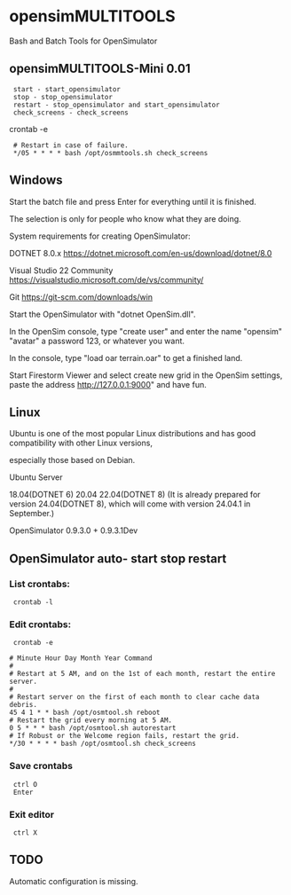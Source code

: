 # opensimMULTITOOLS
Bash and Batch Tools for OpenSimulator 

## opensimMULTITOOLS-Mini 0.01

     start - start_opensimulator
     stop - stop_opensimulator
     restart - stop_opensimulator and start_opensimulator
     check_screens - check_screens

crontab -e

     # Restart in case of failure.
     */05 * * * * bash /opt/osmmtools.sh check_screens

## Windows
Start the batch file and press Enter for everything until it is finished.

The selection is only for people who know what they are doing.

System requirements for creating OpenSimulator:

DOTNET 8.0.x https://dotnet.microsoft.com/en-us/download/dotnet/8.0

Visual Studio 22 Community https://visualstudio.microsoft.com/de/vs/community/

Git https://git-scm.com/downloads/win

Start the OpenSimulator with "dotnet OpenSim.dll".

In the OpenSim console, type "create user" and enter the name "opensim" "avatar" a password 123, or whatever you want.

In the console, type "load oar terrain.oar" to get a finished land.

Start Firestorm Viewer and select create new grid in the OpenSim settings, paste the address http://127.0.0.1:9000" and have fun.

## Linux
Ubuntu is one of the most popular Linux distributions and has good compatibility with other Linux versions, 

especially those based on Debian. 

Ubuntu Server 

18.04(DOTNET 6) 20.04 22.04(DOTNET 8) (It is already prepared for version 24.04(DOTNET 8), which will come with version 24.04.1 in September.) 

OpenSimulator 0.9.3.0 + 0.9.3.1Dev

## OpenSimulator auto- start stop restart

### List crontabs:
     crontab -l

### Edit crontabs:
     crontab -e
```
# Minute Hour Day Month Year Command
#
# Restart at 5 AM, and on the 1st of each month, restart the entire server.
#
# Restart server on the first of each month to clear cache data debris.
45 4 1 * * bash /opt/osmtool.sh reboot
# Restart the grid every morning at 5 AM.
0 5 * * * bash /opt/osmtool.sh autorestart
# If Robust or the Welcome region fails, restart the grid.
*/30 * * * * bash /opt/osmtool.sh check_screens
```
### Save crontabs
     ctrl O
     Enter
### Exit editor
     ctrl X

## TODO
Automatic configuration is missing.

